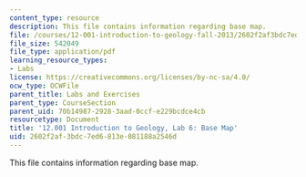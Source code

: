 ```yaml
---
content_type: resource
description: This file contains information regarding base map.
file: /courses/12-001-introduction-to-geology-fall-2013/2602f2af3bdc7ed6813e081188a2546d_MIT12_001F13_Lab6-Basemap.pdf
file_size: 542049
file_type: application/pdf
learning_resource_types:
- Labs
license: https://creativecommons.org/licenses/by-nc-sa/4.0/
ocw_type: OCWFile
parent_title: Labs and Exercises
parent_type: CourseSection
parent_uid: 70b14987-2928-3aad-0ccf-e229bcdce4cb
resourcetype: Document
title: '12.001 Introduction to Geology, Lab 6: Base Map'
uid: 2602f2af-3bdc-7ed6-813e-081188a2546d
---
```

This file contains information regarding base map.